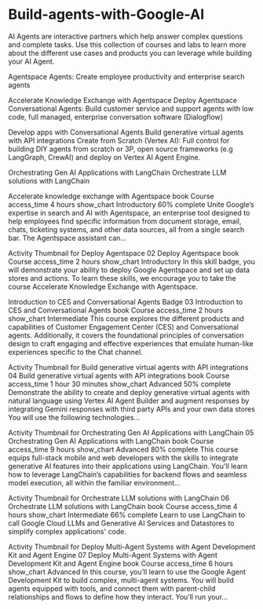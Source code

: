 # Build-agents-with-Google-AI

AI Agents are interactive partners which help answer complex questions and complete tasks. Use this collection of courses and labs to learn more about the different use cases and products you can leverage while building your AI Agent.

Agentspace Agents: Create employee productivity and enterprise search agents

Accelerate Knowledge Exchange with Agentspace
Deploy Agentspace
Conversational Agents: Build customer service and support agents with low code, full managed, enterprise conversation software (Dialogflow)

Develop apps with Conversational Agents
Build generative virtual agents with API integrations
Create from Scratch (Vertex AI): Full control for building DIY agents from scratch or 3P, open source frameworks (e.g LangGraph, CrewAI) and deploy on Vertex AI Agent Engine.

Orchestrating Gen AI Applications with LangChain
Orchestrate LLM solutions with LangChain


Accelerate knowledge exchange with Agentspace
book
Course
access_time
4 hours
show_chart
Introductory
60% complete
Unite Google’s expertise in search and AI with Agentspace, an enterprise tool designed to help employees find specific information from document storage, email, chats, ticketing systems, and other data sources, all from a single search bar. The Agentspace assistant can...

Activity Thumbnail for Deploy Agentspace
02
Deploy Agentspace
book
Course
access_time
2 hours
show_chart
Introductory
In this skill badge, you will demonstrate your ability to deploy Google Agentspace and set up data stores and actions. To learn these skills, we encourage you to take the course Accelerate Knowledge Exchange with Agentspace.

Introduction to CES and Conversational Agents Badge
03
Introduction to CES and Conversational Agents
book
Course
access_time
2 hours
show_chart
Intermediate
This course explores the different products and capabilities of Customer Engagement Center (CES) and Conversational agents. Additionally, it covers the foundational principles of conversation design to craft engaging and effective experiences that emulate human-like experiences specific to the Chat channel.

Activity Thumbnail for Build generative virtual agents with API integrations
04
Build generative virtual agents with API integrations
book
Course
access_time
1 hour 30 minutes
show_chart
Advanced
50% complete
Demonstrate the ability to create and deploy generative virtual agents with natural language using Vertex AI Agent Builder and augment responses by integrating Gemini responses with third party APIs and your own data stores You will use the following technologies...

Activity Thumbnail for Orchestrating Gen AI Applications with LangChain
05
Orchestrating Gen AI Applications with LangChain
book
Course
access_time
9 hours
show_chart
Advanced
80% complete
This course equips full-stack mobile and web developers with the skills to integrate generative AI features into their applications using LangChain. You'll learn how to leverage LangChain’s capabilities for backend flows and seamless model execution, all within the familiar environment...

Activity Thumbnail for Orchestrate LLM solutions with LangChain
06
Orchestrate LLM solutions with LangChain
book
Course
access_time
4 hours
show_chart
Intermediate
66% complete
Learn to use LangChain to call Google Cloud LLMs and Generative AI Services and Datastores to simplify complex applications' code.

Activity Thumbnail for Deploy Multi-Agent Systems with Agent Development Kit and Agent Engine
07
Deploy Multi-Agent Systems with Agent Development Kit and Agent Engine
book
Course
access_time
6 hours
show_chart
Advanced
In this course, you’ll learn to use the Google Agent Development Kit to build complex, multi-agent systems. You will build agents equipped with tools, and connect them with parent-child relationships and flows to define how they interact. You’ll run your...

